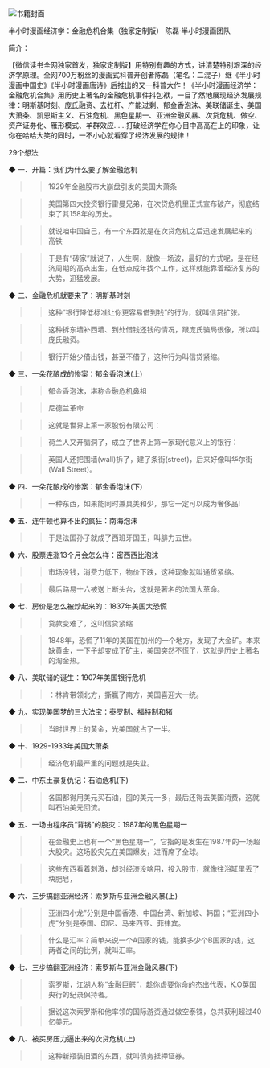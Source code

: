 <img src="https://wfqqreader-1252317822.image.myqcloud.com/cover/863/29845863/t6_29845863.jpg" alt="书籍封面" class="wr_bookCover_img">

半小时漫画经济学：金融危机合集（独家定制版）
陈磊·半小时漫画团队

简介：

【微信读书全网独家首发，独家定制版】用特别有趣的方式，讲清楚特别艰深的经济学原理。全网700万粉丝的漫画式科普开创者陈磊（笔名：二混子）继《半小时漫画中国史》《半小时漫画唐诗》后推出的又一科普大作！《半小时漫画经济学：金融危机合集》用历史上著名的金融危机事件抖包袱，一目了然地展现经济发展规律：明斯基时刻、庞氏融资、去杠杆、产能过剩、郁金香泡沫、美联储诞生、美国大萧条、凯恩斯主义、石油危机、黑色星期一、亚洲金融风暴、次贷危机、做空、资产证券化、雁形模式、羊群效应……打破经济学在你心目中高高在上的印象，让你在哈哈大笑的同时，一不小心就看穿了经济发展的规律！


29个想法

◆ 一、开篇：我们为什么要了解金融危机

>> 1929年金融股市大崩盘引发的美国大萧条

>> 美国第四大投资银行雷曼兄弟，在次贷危机里正式宣布破产，彻底结束了其158年的历史。

>> 就说咱中国自己，有一个东西就是在次贷危机之后迅速发展起来的：高铁

>> 于是有“砖家”就说了，人生啊，就像一场波，最好的方式呢，是在经济周期的高点出生，在低点成年找个工作，这样就能靠着经济复苏的大势，迅猛发展。

◆ 二、金融危机就要来了：明斯基时刻

>> 这种“银行降低标准让你更容易借到钱”的行为，就叫信贷扩张。

>> 这种拆东墙补西墙、到处借钱还钱的情况，跟庞氏骗局很像，所以叫庞氏融资。

>> 银行开始少借出钱，甚至不借了，这种行为叫信贷紧缩。

◆ 三、一朵花酿成的惨案：郁金香泡沫(上)

>> 郁金香泡沫，堪称金融危机鼻祖

>> 尼德兰革命

>> 这就是世界上第一家股份有限公司：

>> 荷兰人又开脑洞了，成立了世界上第一家现代意义上的银行：

>> 英国人还把围墙(wall)拆了，建了条街(street)，后来好像叫华尔街(Wall Street)。

◆ 四、一朵花酿成的惨案：郁金香泡沫(下)

>> 一种东西，如果能同时兼具美和少，那它一定可以成为奢侈品!

◆ 五、连牛顿也算不出的疯狂：南海泡沫

>> 于是法国孙子就成了西班牙国王，叫腓力五世。

◆ 六、股票连涨13个月会怎么样：密西西比泡沫

>> 市场没钱，消费力低下，物价下跌，这种现象就叫通货紧缩。

>> 最后路易十六被送上断头台，这就是著名的法国大革命。

◆ 七、房价是怎么被炒起来的：1837年美国大恐慌

>> 贷款变难了，这叫信贷紧缩

>> 1848年，恐慌了11年的美国在加州的一个地方，发现了大金矿。本来缺黄金，一下子却变成了矿主，美国突然不慌了，这就是历史上著名的淘金热。

◆ 八、美联储的诞生：1907年美国银行危机

>> ：林肯带领北方，撕赢了南方，美国喜迎大一统。

◆ 九、实现美国梦的三大法宝：泰罗制、福特制和猪

>> 当时世界上的黄金，光美国就占了一半。

◆ 十、1929-1933年美国大萧条

>> 经济危机最严重的问题就是失业。

◆ 二、中东土豪复仇记：石油危机(下)

>> 各国都得用美元买石油，囤的美元一多，最后还得去美国消费，这就叫石油美元回流。

◆ 五、一场由程序员“背锅”的股灾：1987年的黑色星期一

>> 在金融史上也有一个“黑色星期一”，它指的是发生在1987年的一场超大股灾。这场股灾先在美国爆发，进而席了全球。

>> 这些东西看着刺激，却对经济没啥用，投入股市，就像往浴缸里丢了块肥皂，

◆ 六、三步搞翻亚洲经济：索罗斯与亚洲金融风暴(上)

>> 亚洲四小龙”分别是中国香港、中国台湾、新加坡、韩国；“亚洲四小虎”分别是泰国、印尼、马来西亚、菲律宾。

>> 什么是汇率？简单来说一个A国家的钱，能换多少个B国家的钱，这两者之间的比例，就叫汇率。

◆ 七、三步搞翻亚洲经济：索罗斯与亚洲金融风暴(下)

>> 索罗斯，江湖人称“金融巨鳄”，趁你虚要你命的杰出代表，K.O英国央行的纪录保持者。

>> 据说这次索罗斯和他率领的国际游资通过做空泰铢，总共获利超过40亿美元。

◆ 八、被买房压力逼出来的次贷危机(上)

>> 这种新瓶装旧酒的东西，就叫债务抵押证券。